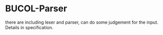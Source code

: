 # BUCOL-Parser
there are including lexer and parser, can do some judgement for the input. Details in specification.
